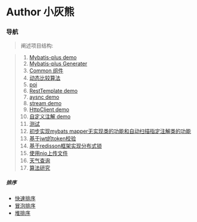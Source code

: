 # Author 小灰熊

### 导航
>阐述项目结构:

>1. [Mybatis-plus demo](https://github.com/1224473361/MyProject/tree/master/src/main/java/com/xhx/mybatisplustest)
>2. [Mybatis-plus Generater](https://github.com/1224473361/MyProject/tree/master/src/main/java/com/xhx/mybatisgenerate)
>3. [Common 组件](https://github.com/1224473361/MyProject/tree/master/src/main/java/com/xhx/common)
>4. [动态比较算法](https://github.com/1224473361/MyProject/tree/master/src/main/java/com/xhx/comparisons)
>5. [poi](https://github.com/1224473361/MyProject/tree/master/src/main/java/com/xhx/poi)
>6. [RestTemplate demo](https://github.com/1224473361/MyProject/tree/master/src/main/java/com/xhx/restclient)
>7. [aysnc demo](https://github.com/1224473361/MyProject/tree/master/src/main/java/com/xhx/aysnc)
>8. [stream demo](https://github.com/1224473361/MyProject/tree/master/src/main/java/com/xhx/steam)
>9. [HttpClient demo](https://github.com/1224473361/MyProject/tree/master/src/main/java/com/xhx/httpclient)
>10. [自定义注解 demo](https://github.com/1224473361/MyProject/tree/master/src/main/java/com/xhx/annotaion)
>11. [测试](https://github.com/1224473361/MyProject/tree/master/src/main/java/com/xhx/test)
>12. [初步实现mybats mapper无实现类的功能和自动扫描指定注解类的功能](https://github.com/1224473361/MyProject/tree/master/src/main/java/com/xhx/autoscan)
>13. [基于jwt的token校验](https://github.com/1224473361/MyProject/tree/master/src/main/java/com/xhx/jwt)
>14. [基于redisson框架实现分布式锁](https://github.com/1224473361/MyProject/tree/master/src/main/java/com/xhx/redisson)
>15. [使用nio上传文件](https://github.com/1224473361/MyProject/tree/master/src/main/java/com/xhx/uploadfile)
>16. [天气查询](https://github.com/1224473361/MyProject/tree/master/src/main/java/com/xhx/weather)
>17. [算法研究](https://github.com/1224473361/MyProject/tree/master/src/main/java/com/xhx/algorithm)
##### 排序
- [快速排序]()
- [冒泡排序]()
- [堆排序]()

